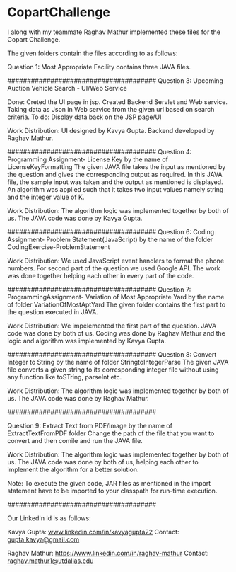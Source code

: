 # CopartChallenge
I along with my teammate Raghav Mathur implemented these files for the Copart Challenge. 

The given folders contain the files according to as follows:

Question 1: Most Appropriate Facility contains three JAVA files.

######################################
Question 3: Upcoming Auction Vehicle Search - UI/Web Service 

Done: Creted the UI page in jsp. Created Backend Servlet and Web service. Taking data as Json in Web service from the given url based on search criteria.
To do: Display data back on the JSP page/UI

Work Distribution: UI designed by Kavya Gupta.
                   Backend developed by Raghav Mathur.

######################################
Question 4: Programming Assignment- License Key by the name of LicenseKeyFormatting
The given JAVA file takes the input as mentioned by the question and gives the corresponding output as required. 
In this JAVA file, the sample input was taken and the output as mentioned is displayed. An algorithm was applied such that it takes two input values namely string and the integer value of K. 

Work Distribution: The algorithm logic was implemented together by both of us. The JAVA code was done by Kavya Gupta. 

######################################
Question 6: Coding Assignment- Problem Statement(JavaScript) by the name of the folder CodingExercise-ProblemStatement

Work Distribution: We used JavaScript event handlers to format the phone numbers. For second part of the question we used Google API. The work was done together helping each other in every part of the code. 

######################################
Question 7: ProgrammingAssignment- Variation of Most Appropriate Yard by the name of folder VariationOfMostAptYard
The given folder contains the first part to the question executed in JAVA. 

Work Distribution: We impelemented the first part of the question. JAVA code was done by both of us. Coding was done by Raghav Mathur and the logic and algorithm was implemented by Kavya Gupta. 

######################################
Question 8: Convert Integer to String by the name of folder StringtoIntegerParse
The given JAVA file converts a given string to its corresponding integer file without using any function like toSTring, parseInt etc. 

Work Distribution: The algorithm logic was implemented together by both of us. The JAVA code was done by Raghav Mathur. 

######################################

Question 9: Extract Text from PDF/Image by the name of ExtractTextFromPDF folder
Change the path of the file that you want to convert and then comile and run the JAVA file.

Work Distribution: The algorithm logic was implemented together by both of us. The JAVA code was done by both of us, helping each other to implement the algorithm for a better solution. 

Note: To execute the given code, JAR files as mentioned in the import statement have to be imported to your classpath for run-time execution.  

######################################


Our LinkedIn Id is as follows: 

Kavya Gupta: www.linkedin.com/in/kavyagupta22
Contact: gupta.kavya@gmail.com

Raghav Mathur: https://www.linkedin.com/in/raghav-mathur
Contact: raghav.mathur1@utdallas.edu

